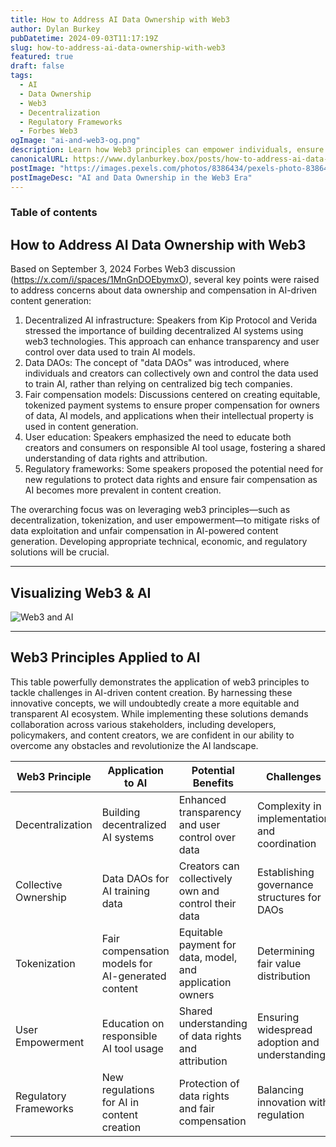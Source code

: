 ```yaml
---
title: How to Address AI Data Ownership with Web3
author: Dylan Burkey
pubDatetime: 2024-09-03T11:17:19Z
slug: how-to-address-ai-data-ownership-with-web3
featured: true
draft: false
tags:
  - AI
  - Data Ownership
  - Web3
  - Decentralization
  - Regulatory Frameworks
  - Forbes Web3
ogImage: "ai-and-web3-og.png"
description: Learn how Web3 principles can empower individuals, ensure transparency, and redefine data rights in a digital landscape increasingly dominated by AI.
canonicalURL: https://www.dylanburkey.box/posts/how-to-address-ai-data-ownership-with-web3/
postImage: "https://images.pexels.com/photos/8386434/pexels-photo-8386434.jpeg?auto=compress&cs=tinysrgb&w=800&h=400"
postImageDesc: "AI and Data Ownership in the Web3 Era"
---
```


### Table of contents

## How to Address AI Data Ownership with Web3

Based on September 3, 2024 Forbes Web3 discussion (https://x.com/i/spaces/1MnGnDOEbymxO), several key points were raised to address concerns about data ownership and compensation in AI-driven content generation:

1. Decentralized AI infrastructure: Speakers from Kip Protocol and Verida stressed the importance of building decentralized AI systems using web3 technologies. This approach can enhance transparency and user control over data used to train AI models.
2. Data DAOs: The concept of "data DAOs" was introduced, where individuals and creators can collectively own and control the data used to train AI, rather than relying on centralized big tech companies.
3. Fair compensation models: Discussions centered on creating equitable, tokenized payment systems to ensure proper compensation for owners of data, AI models, and applications when their intellectual property is used in content generation.
4. User education: Speakers emphasized the need to educate both creators and consumers on responsible AI tool usage, fostering a shared understanding of data rights and attribution.
5. Regulatory frameworks: Some speakers proposed the potential need for new regulations to protect data rights and ensure fair compensation as AI becomes more prevalent in content creation.

The overarching focus was on leveraging web3 principles—such as decentralization, tokenization, and user empowerment—to mitigate risks of data exploitation and unfair compensation in AI-powered content generation. Developing appropriate technical, economic, and regulatory solutions will be crucial.

---

## Visualizing Web3 & AI

![Web3 and AI](@assets/images/web3-and-ai.webp)

---

## Web3 Principles Applied to AI

This table powerfully demonstrates the application of web3 principles to tackle challenges in AI-driven content creation. By harnessing these innovative concepts, we will undoubtedly create a more equitable and transparent AI ecosystem. While implementing these solutions demands collaboration across various stakeholders, including developers, policymakers, and content creators, we are confident in our ability to overcome any obstacles and revolutionize the AI landscape.

| Web3 Principle        | Application to AI                                 | Potential Benefits                                        | Challenges                                     |
| --------------------- | ------------------------------------------------- | --------------------------------------------------------- | ---------------------------------------------- |
| Decentralization      | Building decentralized AI systems                 | Enhanced transparency and user control over data          | Complexity in implementation and coordination  |
| Collective Ownership  | Data DAOs for AI training data                    | Creators can collectively own and control their data      | Establishing governance structures for DAOs    |
| Tokenization          | Fair compensation models for AI-generated content | Equitable payment for data, model, and application owners | Determining fair value distribution            |
| User Empowerment      | Education on responsible AI tool usage            | Shared understanding of data rights and attribution       | Ensuring widespread adoption and understanding |
| Regulatory Frameworks | New regulations for AI in content creation        | Protection of data rights and fair compensation           | Balancing innovation with regulation           |
